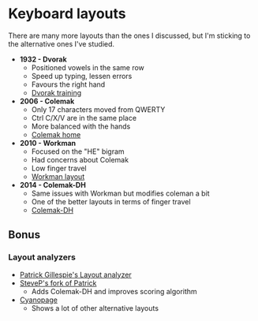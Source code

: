 # Keyboard layouts

There are many more layouts than the ones I discussed, but I'm sticking to the alternative ones I've studied.

- **1932 - Dvorak**
  - Positioned vowels in the same row
  - Speed up typing, lessen errors
  - Favours the right hand
  - [Dvorak training](https://learn.dvorak.nl/)
- **2006 - Colemak**
  - Only 17 characters moved from QWERTY
  - Ctrl C/X/V are in the same place
  - More balanced with the hands
  - [Colemak home](https://colemak.com/)
- **2010 - Workman**
  - Focused on the "HE" bigram
  - Had concerns about Colemak
  - Low finger travel
  - [Workman layout](https://workmanlayout.org/)
- **2014 - Colemak-DH**
  - Same issues with Workman but modifies coleman a bit
  - One of the better layouts in terms of finger travel
  - [Colemak-DH](https://colemakmods.github.io/mod-dh/)

## Bonus

### Layout analyzers

- [Patrick Gillespie's Layout analyzer](https://patorjk.com/keyboard-layout-analyzer/#/main)
- [SteveP's fork of Patrick](https://stevep99.github.io/keyboard-layout-analyzer)
  - Adds Colemak-DH and improves scoring algorithm
- [Cyanopage](https://cyanophage.github.io/)
  - Shows a lot of other alternative layouts